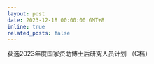 ```yaml
---
layout: post
date: 2023-12-18 00:00:00 GMT+8
inline: true
related_posts: false
---
```


获选2023年度国家资助博士后研究人员计划 （C档）